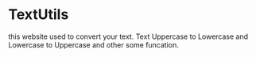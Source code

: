 # TextUtils
this website used to convert your text. Text Uppercase to Lowercase and Lowercase to Uppercase and other some funcation.
